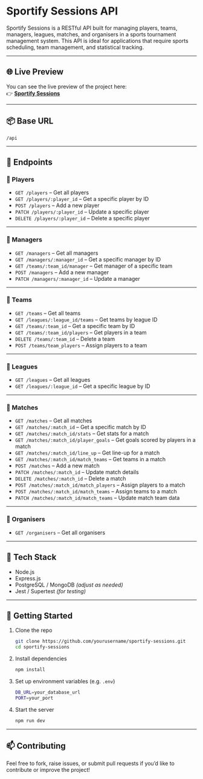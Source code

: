 
# Sportify Sessions API

Sportify Sessions is a RESTful API built for managing players, teams, managers, leagues, matches, and organisers in a sports tournament management system. This API is ideal for applications that require sports scheduling, team management, and statistical tracking.

---

## 🌐 Live Preview

You can see the live preview of the project here:  
👉 **[Sportify Sessions](https://northcoders.com/project-phase/sportify-sessions)**  


---

## 📦 Base URL

```
/api
```

---

## 📁 Endpoints

### 🔹 Players

- `GET /players` – Get all players  
- `GET /players/:player_id` – Get a specific player by ID  
- `POST /players` – Add a new player  
- `PATCH /players/:player_id` – Update a specific player  
- `DELETE /players/:player_id` – Delete a specific player  

---

### 🔹 Managers

- `GET /managers` – Get all managers  
- `GET /managers/:manager_id` – Get a specific manager by ID  
- `GET /teams/:team_id/manager` – Get manager of a specific team  
- `POST /managers` – Add a new manager  
- `PATCH /managers/:manager_id` – Update a manager  

---

### 🔹 Teams

- `GET /teams` – Get all teams  
- `GET /leagues/:league_id/teams` – Get teams by league ID  
- `GET /teams/:team_id` – Get a specific team by ID  
- `GET /teams/:team_id/players` – Get players in a team  
- `DELETE /teams/:team_id` – Delete a team  
- `POST /teams/team_players` – Assign players to a team  

---

### 🔹 Leagues

- `GET /leagues` – Get all leagues  
- `GET /leagues/:league_id` – Get a specific league by ID  

---

### 🔹 Matches

- `GET /matches` – Get all matches  
- `GET /matches/:match_id` – Get a specific match by ID  
- `GET /matches/:match_id/stats` – Get stats for a match  
- `GET /matches/:match_id/player_goals` – Get goals scored by players in a match  
- `GET /matches/:match_id/line_up` – Get line-up for a match  
- `GET /matches/:match_id/match_teams` – Get teams in a match  
- `POST /matches` – Add a new match  
- `PATCH /matches/:match_id` – Update match details  
- `DELETE /matches/:match_id` – Delete a match  
- `POST /matches/:match_id/match_players` – Assign players to a match  
- `POST /matches/:match_id/match_teams` – Assign teams to a match  
- `PATCH /matches/:match_id/match_teams` – Update match team data  

---

### 🔹 Organisers

- `GET /organisers` – Get all organisers  

---

## 🧪 Tech Stack

- Node.js  
- Express.js  
- PostgreSQL / MongoDB *(adjust as needed)*  
- Jest / Supertest *(for testing)*

---

## 🚀 Getting Started

1. Clone the repo  
   ```bash
   git clone https://github.com/yourusername/sportify-sessions.git
   cd sportify-sessions
   ```

2. Install dependencies  
   ```bash
   npm install
   ```

3. Set up environment variables (e.g. `.env`)  
   ```bash
   DB_URL=your_database_url
   PORT=your_port
   ```

4. Start the server  
   ```bash
   npm run dev
   ```

---

## 📫 Contributing

Feel free to fork, raise issues, or submit pull requests if you’d like to contribute or improve the project!



